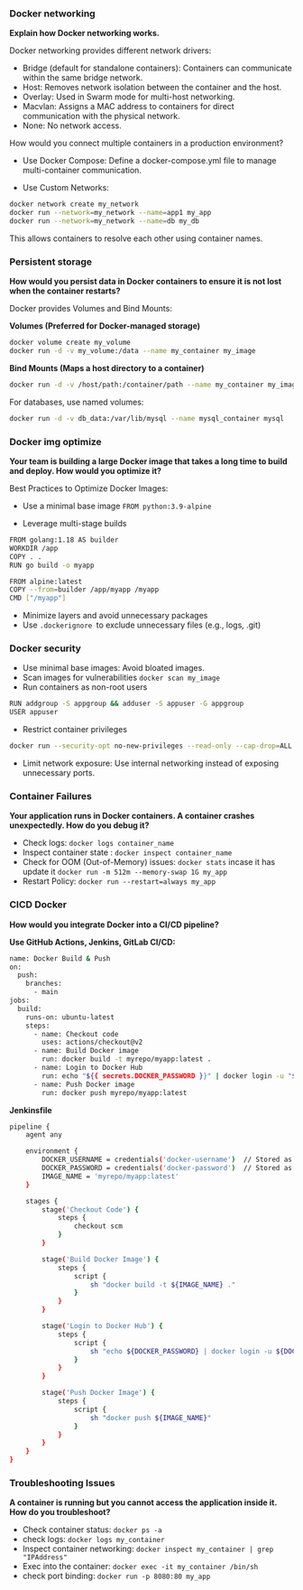 ### Docker networking

**Explain how Docker networking works.**

Docker networking provides different network drivers:

- Bridge (default for standalone containers): Containers can communicate within the same bridge network.
- Host: Removes network isolation between the container and the host.
- Overlay: Used in Swarm mode for multi-host networking.
- Macvlan: Assigns a MAC address to containers for direct communication with the physical network.
- None: No network access.

How would you connect multiple containers in a production environment?

- Use Docker Compose: Define a docker-compose.yml file to manage multi-container communication.
  
- Use Custom Networks:
```bash
docker network create my_network
docker run --network=my_network --name=app1 my_app
docker run --network=my_network --name=db my_db
```
This allows containers to resolve each other using container names.

### Persistent storage

**How would you persist data in Docker containers to ensure it is not lost when the container restarts?**

Docker provides Volumes and Bind Mounts:

**Volumes (Preferred for Docker-managed storage)**

```bash
docker volume create my_volume
docker run -d -v my_volume:/data --name my_container my_image
```

**Bind Mounts (Maps a host directory to a container)**

```bash
docker run -d -v /host/path:/container/path --name my_container my_image
```

For databases, use named volumes:
```bash
docker run -d -v db_data:/var/lib/mysql --name mysql_container mysql
```

### Docker img optimize

**Your team is building a large Docker image that takes a long time to build and deploy. How would you optimize it?**

Best Practices to Optimize Docker Images:

- Use a minimal base image ```FROM python:3.9-alpine```

- Leverage multi-stage builds

```bash
FROM golang:1.18 AS builder
WORKDIR /app
COPY . .
RUN go build -o myapp

FROM alpine:latest
COPY --from=builder /app/myapp /myapp
CMD ["/myapp"]
```

- Minimize layers and avoid unnecessary packages
- Use `.dockerignore `to exclude unnecessary files (e.g., logs, .git)

### Docker security

- Use minimal base images: Avoid bloated images.
- Scan images for vulnerabilities ```docker scan my_image```
- Run containers as non-root users
```bash
RUN addgroup -S appgroup && adduser -S appuser -G appgroup
USER appuser
```
- Restrict container privileges 
```bash 
docker run --security-opt no-new-privileges --read-only --cap-drop=ALL my_app
```
- Limit network exposure: Use internal networking instead of exposing unnecessary ports.

### Container Failures

**Your application runs in Docker containers. A container crashes unexpectedly. How do you debug it?**

- Check logs: ```docker logs container_name```
- Inspect container state : ```docker inspect container_name```
- Check for OOM (Out-of-Memory) issues: ```docker stats```
incase it has update it ```docker run -m 512m --memory-swap 1G my_app```
- Restart Policy: ```docker run --restart=always my_app```

### CICD Docker

**How would you integrate Docker into a CI/CD pipeline?**

**Use GitHub Actions, Jenkins, GitLab CI/CD:**

```bash
name: Docker Build & Push
on:
  push:
    branches:
      - main
jobs:
  build:
    runs-on: ubuntu-latest
    steps:
      - name: Checkout code
        uses: actions/checkout@v2
      - name: Build Docker image
        run: docker build -t myrepo/myapp:latest .
      - name: Login to Docker Hub
        run: echo "${{ secrets.DOCKER_PASSWORD }}" | docker login -u "${{ secrets.DOCKER_USERNAME }}" --password-stdin
      - name: Push Docker image
        run: docker push myrepo/myapp:latest
```

**Jenkinsfile**

```bash
pipeline {
    agent any

    environment {
        DOCKER_USERNAME = credentials('docker-username')  // Stored as a Jenkins credential
        DOCKER_PASSWORD = credentials('docker-password')  // Stored as a Jenkins credential
        IMAGE_NAME = 'myrepo/myapp:latest'
    }

    stages {
        stage('Checkout Code') {
            steps {
                checkout scm
            }
        }

        stage('Build Docker Image') {
            steps {
                script {
                    sh "docker build -t ${IMAGE_NAME} ."
                }
            }
        }

        stage('Login to Docker Hub') {
            steps {
                script {
                    sh "echo ${DOCKER_PASSWORD} | docker login -u ${DOCKER_USERNAME} --password-stdin"
                }
            }
        }

        stage('Push Docker Image') {
            steps {
                script {
                    sh "docker push ${IMAGE_NAME}"
                }
            }
        }
    }
}

```

### Troubleshooting Issues

**A container is running but you cannot access the application inside it. How do you troubleshoot?**

- Check container status: ```docker ps -a```
- check logs: ```docker logs my_container```
- Inspect container networking: ```docker inspect my_container | grep "IPAddress"```
- Exec into the container: ```docker exec -it my_container /bin/sh```
- check port binding: ```docker run -p 8080:80 my_app```